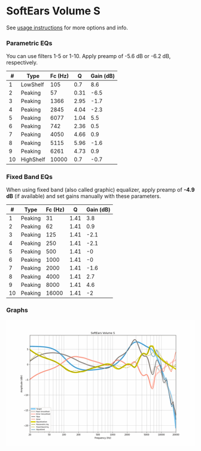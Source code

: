 # SoftEars Volume S
See [usage instructions](https://github.com/jaakkopasanen/AutoEq#usage) for more options and info.

### Parametric EQs
You can use filters 1-5 or 1-10. Apply preamp of -5.6 dB or -6.2 dB, respectively.

|   # | Type      |   Fc (Hz) |    Q |   Gain (dB) |
|-----|-----------|-----------|------|-------------|
|   1 | LowShelf  |       105 | 0.7  |         8.6 |
|   2 | Peaking   |        57 | 0.31 |        -6.5 |
|   3 | Peaking   |      1366 | 2.95 |        -1.7 |
|   4 | Peaking   |      2845 | 4.04 |        -2.3 |
|   5 | Peaking   |      6077 | 1.04 |         5.5 |
|   6 | Peaking   |       742 | 2.36 |         0.5 |
|   7 | Peaking   |      4050 | 4.66 |         0.9 |
|   8 | Peaking   |      5115 | 5.96 |        -1.6 |
|   9 | Peaking   |      6261 | 4.73 |         0.9 |
|  10 | HighShelf |     10000 | 0.7  |        -0.7 |

### Fixed Band EQs
When using fixed band (also called graphic) equalizer, apply preamp of **-4.9 dB** (if available) and set gains manually with these parameters.

|   # | Type    |   Fc (Hz) |    Q |   Gain (dB) |
|-----|---------|-----------|------|-------------|
|   1 | Peaking |        31 | 1.41 |         3.8 |
|   2 | Peaking |        62 | 1.41 |         0.9 |
|   3 | Peaking |       125 | 1.41 |        -2.1 |
|   4 | Peaking |       250 | 1.41 |        -2.1 |
|   5 | Peaking |       500 | 1.41 |        -0   |
|   6 | Peaking |      1000 | 1.41 |        -0   |
|   7 | Peaking |      2000 | 1.41 |        -1.6 |
|   8 | Peaking |      4000 | 1.41 |         2.7 |
|   9 | Peaking |      8000 | 1.41 |         4.6 |
|  10 | Peaking |     16000 | 1.41 |        -2   |

### Graphs
![](./SoftEars%20Volume%20S.png)
